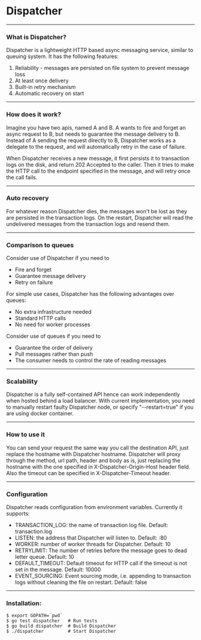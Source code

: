 # Dispatcher
-----
### What is Dispatcher?

Dispatcher is a lightweight HTTP based async messaging service, similar to queuing system. It has the following features:

1. Reliability - messages are persisted on file system to prevent message loss
2. At least once delivery
3. Built-in retry mechanism
4. Automatic recovery on start

-----
### How does it work?

Imagine you have two apis, named A and B. A wants to fire and forget an async request to B, but needs to guarantee the message delivery to B. Instead of A sending the request directly to B, Dispatcher works as a delegate to the request, and will automatically retry in the case of failure.

When Dispatcher receives a new message, it first persists it to transaction logs on the disk, and return 202 Accepted to the caller. Then it tries to make the HTTP call to the endpoint specified in the message, and will retry once the call fails.

-----
### Auto recovery

For whatever reason Dispatcher dies, the messages won't be lost as they are persisted in the transaction logs. On the restart, Dispatcher will read the undelivered messages from the transaction logs and resend them.

-----
### Comparison to queues

Consider use of Dispatcher if you need to

- Fire and forget
- Guarantee message delivery
- Retry on failure

For simple use cases, Dispatcher has the following advantages over queues:

- No extra infrastructure needed
- Standard HTTP calls
- No need for worker processes

Consider use of queues if you need to

- Guarantee the order of delivery
- Pull messages rather than push
- The consumer needs to control the rate of reading messages

-----
### Scalability

Dispatcher is a fully self-contained API hence can work independently when hosted behind a load balancer. With current implementation, you need to manually restart faulty Dispatcher node, or specify "--restart=true" if you are using docker container.

-----
### How to use it

You can send your request the same way you call the destination API, just replace the hostname with Dispatcher hostname. Dispatcher will proxy through the method, url path, header and body as is, just replacing the hostname with the one specified in X-Dispatcher-Origin-Host header field. Also the timeout can be specified in X-Dispatcher-Timeout header.

-----
### Configuration

Dispatcher reads configuration from environment variables. Currently it supports: 

- TRANSACTION_LOG: the name of transaction log file. Default: transaction.log
- LISTEN: the address that Dispatcher will listen to. Default: :80
- WORKER: number of worker threads for Dispatcher. Default: 10
- RETRYLIMIT: The number of retries before the message goes to dead letter queue. Default: 10
- DEFAULT_TIMEOUT: Default timeout for HTTP call if the timeout is not set in the message. Default: 10000
- EVENT_SOURCING: Event sourcing mode, i.e. appending to transaction logs without cleaning the file on restart. Default: false

-----
### Installation:

```
$ export GOPATH=`pwd`
$ go test dispatcher   # Run tests
$ go build dispatcher  # Build Dispatcher
$ ./dispatcher         # Start Dispatcher
```

